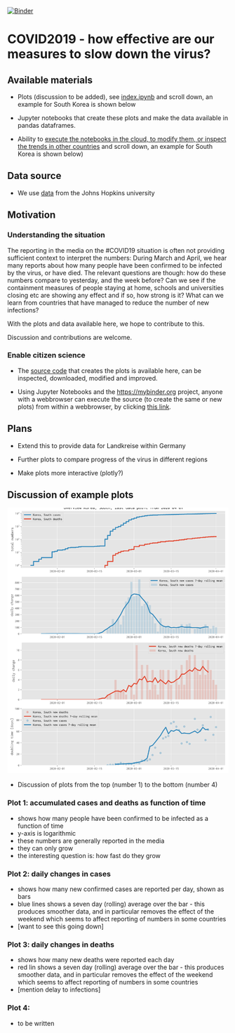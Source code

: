[![Binder](https://mybinder.org/badge_logo.svg)](https://mybinder.org/v2/gh/fangohr/coronavirus-2020/master?filepath=index.ipynb)

# COVID2019 - how effective are our measures to slow down the virus?

## Available materials

* Plots (discussion to be added), see [index.ipynb](https://nbviewer.jupyter.org/github/fangohr/coronavirus-2020/blob/master/index.ipynb) and scroll down, an example for South Korea is shown below

* Jupyter notebooks that create these plots and make the data available in pandas dataframes.

* Ability to [execute the notebooks in the cloud, to modify them, or inspect the trends in other countries](https://nbviewer.jupyter.org/github/fangohr/coronavirus-2020/blob/master/index.ipynb) and scroll down, an example for South Korea is shown below)

## Data source

- We use [data](https://github.com/CSSEGISandData/COVID-19/tree/master/csse_covid_19_data) from the Johns Hopkins university 

## Motivation

### Understanding the situation

The reporting in the media on the #COVID19 situation is often not providing
sufficient context to interpret the numbers: During March and April, we hear
many reports about how many people have been confirmed to be infected by the
virus, or have died. The relevant questions are though: how do these numbers
compare to yesterday, and the week before? Can we see if the containment
measures of people staying at home, schools and universities closing etc are
showing any effect and if so, how strong is it? What can we learn from countries
that have managed to reduce the number of new infections?

With the plots and data available here, we hope to contribute to this.

Discussion and contributions are welcome.

### Enable citizen science

* The [source code](https://github.com/fangohr/coronavirus-2020) that creates the plots is available here, can be inspected, downloaded, modified and improved.

* Using Jupyter Notebooks and the https://mybinder.org project, anyone with a webbrowser can execute the source (to create the same or new plots) from within a webbrowser, by clicking [this link](https://nbviewer.jupyter.org/github/fangohr/coronavirus-2020/blob/master/index.ipynb).

## Plans

* Extend this to provide data for Landkreise within Germany

* Further plots to compare progress of the virus in different regions

* Make plots more interactive (plotly?)

## Discussion of example plots

![south-korea data](figures/Korea--South.svg)

* Discussion of plots from the top (number 1) to the bottom (number 4)

### Plot 1: accumulated cases and deaths as function of time
* shows how many people have been confirmed to be infected as a function of time 
* y-axis is logarithmic
* these numbers are generally reported in the media
* they can only grow 
* the interesting question is: how fast do they grow

### Plot 2: daily changes in cases
* shows how many new confirmed cases are reported per day, shown as bars
* blue lines shows a seven day (rolling) average over the bar - this produces smoother data, and in particular
  removes the effect of the weekend which seems to affect reporting of numbers in some countries
* [want to see this going down]

### Plot 3: daily changes in deaths
* shows how many new deaths were reported each day
* red lin shows a seven day (rolling) average over the bar - this produces smoother data, and in particular
  removes the effect of the weekend which seems to affect reporting of numbers in some countries
* [mention delay to infections]

### Plot 4:
* to be written

